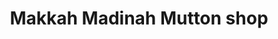 ---
title: "Makkah Madinah Mutton shop"
url: /karachi/makkah-madinah-mutton-shop/
shop: Allgemein
---
